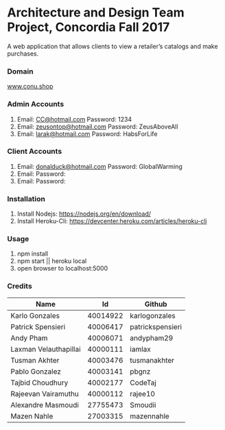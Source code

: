 # Architecture and Design Team Project, Concordia Fall 2017

A web application that allows clients to view a retailer’s catalogs and make purchases.

### Domain

www.conu.shop

### Admin Accounts

1. Email: CC@hotmail.com Password: 1234
2. Email: zeusontop@hotmail.com Password: ZeusAboveAll
3. Email: larak@hotmail.com Password: HabsForLife

### Client Accounts

1. Email: donalduck@hotmail.com Password: GlobalWarming
2. Email:  Password: 
3. Email:  Password: 

### Installation

1. Install Nodejs: https://nodejs.org/en/download/
2. Install Heroku-Cli: https://devcenter.heroku.com/articles/heroku-cli


### Usage

1. npm install
2. npm start || heroku local
3. open browser to localhost:5000


### Credits

| Name  | Id  | Github  |
|---|---|---|
| Karlo Gonzales  | 40014922  | karlogonzales  |
|  Patrick Spensieri |  40006417 | patrickspensieri  |
| Andy Pham  |  40006071 | andypham29  |
| Laxman Velauthapillai  |  40000111 | iamlax  |
| Tusman Akhter  | 40003476  | tusmanakhter  |
| Pablo Gonzalez  | 40003141  | pbgnz  |
| Tajbid Choudhury  |  40002177 | CodeTaj  |
| Rajeevan Vairamuthu  |  40000112 | rajee10  |
| Alexandre Masmoudi  | 27755473  | Smoudii  |
| Mazen Nahle  |  27003315 |  mazennahle |
